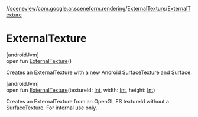 //[sceneview](../../../index.md)/[com.google.ar.sceneform.rendering](../index.md)/[ExternalTexture](index.md)/[ExternalTexture](-external-texture.md)

# ExternalTexture

[androidJvm]\
open fun [ExternalTexture](-external-texture.md)()

Creates an ExternalTexture with a new Android [SurfaceTexture](https://developer.android.com/reference/kotlin/android/graphics/SurfaceTexture.html) and [Surface](https://developer.android.com/reference/kotlin/android/view/Surface.html).

[androidJvm]\
open fun [ExternalTexture](-external-texture.md)(textureId: [Int](https://kotlinlang.org/api/latest/jvm/stdlib/kotlin/-int/index.html), width: [Int](https://kotlinlang.org/api/latest/jvm/stdlib/kotlin/-int/index.html), height: [Int](https://kotlinlang.org/api/latest/jvm/stdlib/kotlin/-int/index.html))

Creates an ExternalTexture from an OpenGL ES textureId without a SurfaceTexture. For internal use only.
